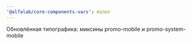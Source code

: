 ```yaml
---
'@alfalab/core-components-vars': minor
---
```


Обновлённая типографика: миксины promo-mobile и promo-system-mobile
